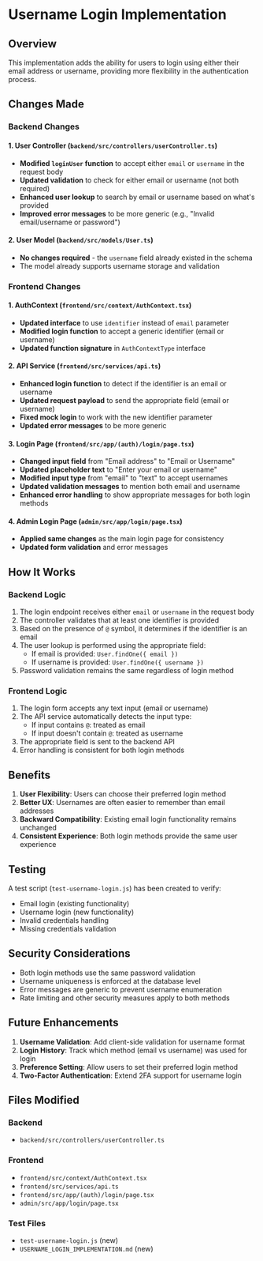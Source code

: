# Username Login Implementation

## Overview
This implementation adds the ability for users to login using either their email address or username, providing more flexibility in the authentication process.

## Changes Made

### Backend Changes

#### 1. User Controller (`backend/src/controllers/userController.ts`)
- **Modified `loginUser` function** to accept either `email` or `username` in the request body
- **Updated validation** to check for either email or username (not both required)
- **Enhanced user lookup** to search by email or username based on what's provided
- **Improved error messages** to be more generic (e.g., "Invalid email/username or password")

#### 2. User Model (`backend/src/models/User.ts`)
- **No changes required** - the `username` field already existed in the schema
- The model already supports username storage and validation

### Frontend Changes

#### 1. AuthContext (`frontend/src/context/AuthContext.tsx`)
- **Updated interface** to use `identifier` instead of `email` parameter
- **Modified login function** to accept a generic identifier (email or username)
- **Updated function signature** in `AuthContextType` interface

#### 2. API Service (`frontend/src/services/api.ts`)
- **Enhanced login function** to detect if the identifier is an email or username
- **Updated request payload** to send the appropriate field (email or username)
- **Fixed mock login** to work with the new identifier parameter
- **Updated error messages** to be more generic

#### 3. Login Page (`frontend/src/app/(auth)/login/page.tsx`)
- **Changed input field** from "Email address" to "Email or Username"
- **Updated placeholder text** to "Enter your email or username"
- **Modified input type** from "email" to "text" to accept usernames
- **Updated validation messages** to mention both email and username
- **Enhanced error handling** to show appropriate messages for both login methods

#### 4. Admin Login Page (`admin/src/app/login/page.tsx`)
- **Applied same changes** as the main login page for consistency
- **Updated form validation** and error messages

## How It Works

### Backend Logic
1. The login endpoint receives either `email` or `username` in the request body
2. The controller validates that at least one identifier is provided
3. Based on the presence of `@` symbol, it determines if the identifier is an email
4. The user lookup is performed using the appropriate field:
   - If email is provided: `User.findOne({ email })`
   - If username is provided: `User.findOne({ username })`
5. Password validation remains the same regardless of login method

### Frontend Logic
1. The login form accepts any text input (email or username)
2. The API service automatically detects the input type:
   - If input contains `@`: treated as email
   - If input doesn't contain `@`: treated as username
3. The appropriate field is sent to the backend API
4. Error handling is consistent for both login methods

## Benefits

1. **User Flexibility**: Users can choose their preferred login method
2. **Better UX**: Usernames are often easier to remember than email addresses
3. **Backward Compatibility**: Existing email login functionality remains unchanged
4. **Consistent Experience**: Both login methods provide the same user experience

## Testing

A test script (`test-username-login.js`) has been created to verify:
- Email login (existing functionality)
- Username login (new functionality)
- Invalid credentials handling
- Missing credentials validation

## Security Considerations

- Both login methods use the same password validation
- Username uniqueness is enforced at the database level
- Error messages are generic to prevent username enumeration
- Rate limiting and other security measures apply to both methods

## Future Enhancements

1. **Username Validation**: Add client-side validation for username format
2. **Login History**: Track which method (email vs username) was used for login
3. **Preference Setting**: Allow users to set their preferred login method
4. **Two-Factor Authentication**: Extend 2FA support for username login

## Files Modified

### Backend
- `backend/src/controllers/userController.ts`

### Frontend
- `frontend/src/context/AuthContext.tsx`
- `frontend/src/services/api.ts`
- `frontend/src/app/(auth)/login/page.tsx`
- `admin/src/app/login/page.tsx`

### Test Files
- `test-username-login.js` (new)
- `USERNAME_LOGIN_IMPLEMENTATION.md` (new)
